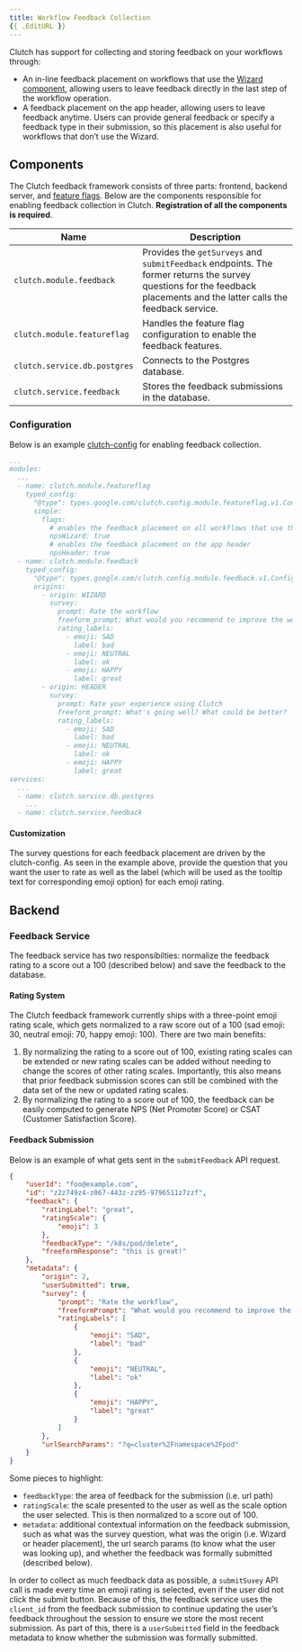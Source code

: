```yaml
---
title: Workflow Feedback Collection
{{ .EditURL }}
---
```


Clutch has support for collecting and storing feedback on your workflows through:
- An in-line feedback placement on workflows that use the [Wizard component](https://clutch.sh/docs/development/frontend/overview/#clutch-shwizard), allowing users to leave feedback directly in the last step of the workflow operation.
- A feedback placement on the app header, allowing users to leave feedback anytime. Users can provide general feedback or specify a feedback type in their submission, so this placement is also useful for workflows that don’t use the Wizard.

## Components
The Clutch feedback framework consists of three parts: frontend, backend server, and [feature flags](https://clutch.sh/docs/development/feature-flags). Below are the components responsible for enabling feedback collection in Clutch. **Registration of all the components is required**.

| Name | Description |
| --- | --- |
| `clutch.module.feedback` | Provides the `getSurveys` and `submitFeedback` endpoints. The former returns the survey questions for the feedback placements and the latter calls the feedback service. |
| `clutch.module.featureflag` | Handles the feature flag configuration to enable the feedback features. |
| `clutch.service.db.postgres` | Connects to the Postgres database.  |
| `clutch.service.feedback` | Stores the feedback submissions in the database.  |

### Configuration
Below is an example [clutch-config](https://clutch.sh/docs/configuration/) for enabling feedback collection.

```yaml title="backend/clutch-config.yaml"
...
modules:
  ...
  - name: clutch.module.featureflag
    typed_config:
      "@type": types.google.com/clutch.config.module.featureflag.v1.Config
      simple:
        flags:
          # enables the feedback placement on all workflows that use the Wizard
          npsWizard: true
          # enables the feedback placement on the app header
          npsHeader: true
  - name: clutch.module.feedback
    typed_config:
      "@type": types.google.com/clutch.config.module.feedback.v1.Config
      origins:
        - origin: WIZARD
          survey:
            prompt: Rate the workflow
            freeform_prompt: What would you recommend to improve the workflow?
            rating_labels:
              - emoji: SAD
                label: bad
              - emoji: NEUTRAL
                label: ok
              - emoji: HAPPY
                label: great
        - origin: HEADER
          survey:
            prompt: Rate your experience using Clutch
            freeform_prompt: What's going well? What could be better?
            rating_labels:
              - emoji: SAD
                label: bad
              - emoji: NEUTRAL
                label: ok
              - emoji: HAPPY
                label: great
services:
  ...
  - name: clutch.service.db.postgres
    ...
  - name: clutch.service.feedback
```

#### Customization
The survey questions for each feedback placement are driven by the clutch-config. As seen in the example above, provide the question that you want the user to rate as well as the label (which will be used as the tooltip text for corresponding emoji option) for each emoji rating.

## Backend

### Feedback Service
The feedback service has two responsibilties: normalize the feedback rating to a score out a 100 (described below) and save the feedback to the database.

#### Rating System
The Clutch feedback framework currently ships with a three-point emoji rating scale, which gets normalized to a raw score out of a 100 (sad emoji: 30, neutral emoji: 70, happy emoji: 100). There are two main benefits:
1. By normalizing the rating to a score out of 100, existing rating scales can be extended or new rating scales can be added without needing to change the scores of other rating scales. Importantly, this also means that prior feedback submission scores can still be combined with the data set of the new or updated rating scales.
1. By normalizing the rating to a score out of 100, the feedback can be easily computed to generate NPS (Net Promoter Score) or CSAT (Customer Satisfaction Score).

#### Feedback Submission
Below is an example of what gets sent in the `submitFeedback` API request.

```json
{
    "userId": "foo@example.com",
    "id": "z2z749z4-z067-443z-zz95-9796511z7zzf",
    "feedback": {
        "ratingLabel": "great",
        "ratingScale": {
            "emoji": 3
        },
        "feedbackType": "/k8s/pod/delete",
        "freeformResponse": "this is great!"
    },
    "metadata": {
        "origin": 2,
        "userSubmitted": true,
        "survey": {
            "prompt": "Rate the workflow",
            "freeformPrompt": "What would you recommend to improve the workflow?",
            "ratingLabels": [
                {
                    "emoji": "SAD",
                    "label": "bad"
                },
                {
                    "emoji": "NEUTRAL",
                    "label": "ok"
                },
                {
                    "emoji": "HAPPY",
                    "label": "great"
                }
            ]
        },
        "urlSearchParams": "?q=cluster%2Fnamespace%2Fpod"
    }
}
```

Some pieces to highlight:
- `feedbackType`: the area of feedback for the submission (i.e. url path)
- `ratingScale`: the scale presented to the user as well as the scale option the user selected. This is then normalized to a score out of 100.
- `metadata`: additional contextual information on the feedback submission, such as what was the survey question, what was the origin (i.e. Wizard or header placement), the url search params (to know what the user was looking up), and whether the feedback was formally submitted (described below).

In order to collect as much feedback data as possible, a `submitSuvey` API call is made every time an emoji rating is selected, even if the user did not click the submit button. Because of this, the feedback service uses the `client_id` from the feedback submission to continue updating the user’s feedback throughout the session to ensure we store the most recent submission. As part of this, there is a `userSubmitted` field in the feedback metadata to know whether the submission was formally submitted.
